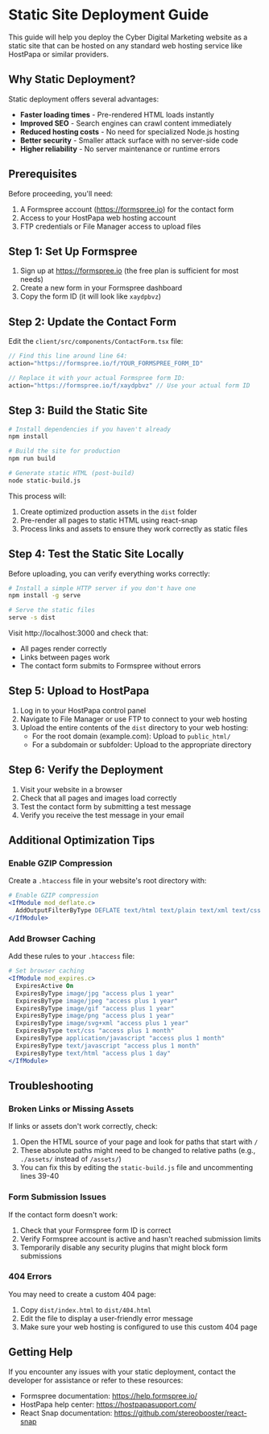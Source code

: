 # Static Site Deployment Guide

This guide will help you deploy the Cyber Digital Marketing website as a static site that can be hosted on any standard web hosting service like HostPapa or similar providers.

## Why Static Deployment?

Static deployment offers several advantages:
- **Faster loading times** - Pre-rendered HTML loads instantly
- **Improved SEO** - Search engines can crawl content immediately
- **Reduced hosting costs** - No need for specialized Node.js hosting
- **Better security** - Smaller attack surface with no server-side code
- **Higher reliability** - No server maintenance or runtime errors

## Prerequisites

Before proceeding, you'll need:
1. A Formspree account (https://formspree.io) for the contact form
2. Access to your HostPapa web hosting account
3. FTP credentials or File Manager access to upload files

## Step 1: Set Up Formspree

1. Sign up at https://formspree.io (the free plan is sufficient for most needs)
2. Create a new form in your Formspree dashboard
3. Copy the form ID (it will look like `xaydpbvz`)

## Step 2: Update the Contact Form

Edit the `client/src/components/ContactForm.tsx` file:

```jsx
// Find this line around line 64:
action="https://formspree.io/f/YOUR_FORMSPREE_FORM_ID"

// Replace it with your actual Formspree form ID:
action="https://formspree.io/f/xaydpbvz" // Use your actual form ID
```

## Step 3: Build the Static Site

```bash
# Install dependencies if you haven't already
npm install

# Build the site for production
npm run build

# Generate static HTML (post-build)
node static-build.js
```

This process will:
1. Create optimized production assets in the `dist` folder
2. Pre-render all pages to static HTML using react-snap
3. Process links and assets to ensure they work correctly as static files

## Step 4: Test the Static Site Locally

Before uploading, you can verify everything works correctly:

```bash
# Install a simple HTTP server if you don't have one
npm install -g serve

# Serve the static files
serve -s dist
```

Visit http://localhost:3000 and check that:
- All pages render correctly
- Links between pages work
- The contact form submits to Formspree without errors

## Step 5: Upload to HostPapa

1. Log in to your HostPapa control panel
2. Navigate to File Manager or use FTP to connect to your web hosting
3. Upload the entire contents of the `dist` directory to your web hosting:
   - For the root domain (example.com): Upload to `public_html/`
   - For a subdomain or subfolder: Upload to the appropriate directory

## Step 6: Verify the Deployment

1. Visit your website in a browser
2. Check that all pages and images load correctly
3. Test the contact form by submitting a test message
4. Verify you receive the test message in your email

## Additional Optimization Tips

### Enable GZIP Compression

Create a `.htaccess` file in your website's root directory with:

```apache
# Enable GZIP compression
<IfModule mod_deflate.c>
  AddOutputFilterByType DEFLATE text/html text/plain text/xml text/css text/javascript application/javascript application/x-javascript application/json
</IfModule>
```

### Add Browser Caching

Add these rules to your `.htaccess` file:

```apache
# Set browser caching
<IfModule mod_expires.c>
  ExpiresActive On
  ExpiresByType image/jpg "access plus 1 year"
  ExpiresByType image/jpeg "access plus 1 year"
  ExpiresByType image/gif "access plus 1 year"
  ExpiresByType image/png "access plus 1 year"
  ExpiresByType image/svg+xml "access plus 1 year"
  ExpiresByType text/css "access plus 1 month"
  ExpiresByType application/javascript "access plus 1 month"
  ExpiresByType text/javascript "access plus 1 month"
  ExpiresByType text/html "access plus 1 day"
</IfModule>
```

## Troubleshooting

### Broken Links or Missing Assets

If links or assets don't work correctly, check:

1. Open the HTML source of your page and look for paths that start with `/`
2. These absolute paths might need to be changed to relative paths (e.g., `./assets/` instead of `/assets/`)
3. You can fix this by editing the `static-build.js` file and uncommenting lines 39-40

### Form Submission Issues

If the contact form doesn't work:

1. Check that your Formspree form ID is correct
2. Verify Formspree account is active and hasn't reached submission limits
3. Temporarily disable any security plugins that might block form submissions

### 404 Errors

You may need to create a custom 404 page:

1. Copy `dist/index.html` to `dist/404.html`
2. Edit the file to display a user-friendly error message
3. Make sure your web hosting is configured to use this custom 404 page

## Getting Help

If you encounter any issues with your static deployment, contact the developer for assistance or refer to these resources:

- Formspree documentation: https://help.formspree.io/
- HostPapa help center: https://hostpapasupport.com/
- React Snap documentation: https://github.com/stereobooster/react-snap
